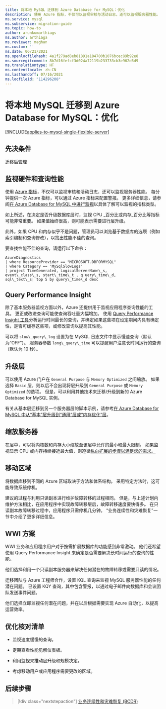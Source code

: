 ```yaml
---
title: 将本地 MySQL 迁移到 Azure Database for MySQL：优化
description: 使用 Azure 指标，不仅可以监视审核与活动日志，还可以监视服务器性能。
ms.service: mysql
ms.subservice: migration-guide
ms.topic: how-to
author: arunkumarthiags
ms.author: arthiaga
ms.reviewer: maghan
ms.custom: ''
ms.date: 06/21/2021
ms.openlocfilehash: 4a1f279ad8eb81891a184700b1076bcec89b92e8
ms.sourcegitcommit: 8b7d16fefcf3d024a72119b233733cb3e962d6d9
ms.translationtype: HT
ms.contentlocale: zh-CN
ms.lasthandoff: 07/16/2021
ms.locfileid: "114296208"
---
```

# <a name="migrate-mysql-on-premises-to-azure-database-for-mysql-optimization"></a>将本地 MySQL 迁移到 Azure Database for MySQL：优化

[!INCLUDE[applies-to-mysql-single-flexible-server](../../includes/applies-to-mysql-single-flexible-server.md)]

## <a name="prerequisites"></a>先决条件

[迁移后管理](10-post-migration-management.md)

## <a name="monitoring-hardware-and-query-performance"></a>监视硬件和查询性能

使用 [Azure 指标](../../../azure-monitor/essentials/data-platform-metrics.md)，不仅可以监视审核和活动日志，还可以监视服务器性能。 每分钟提供一次 Azure 指标，可以通过 Azure 指标来配置警报。 更多详细信息，请参阅[在 Azure Database for MySQL 中进行监视](../../concepts-monitoring.md)以具体了解可以监视的指标类型。

如上所述，在决定是否升级数据库层时，监视 CPU \_百分比或内存\_百分比等指标可能非常重要。 如果值始终很高，则可能表示需要进行层升级。

此外，如果 CPU 和内存似乎不是问题，管理员可以浏览基于数据库的选项（例如索引编制和查询修改），以找出性能不佳的查询。

要查找性能不佳的查询，请运行以下命令：

```
AzureDiagnostics
| where ResourceProvider == "MICROSOFT.DBFORMYSQL"
| where Category == 'MySqlSlowLogs'
| project TimeGenerated, LogicalServerName\_s, 
event\_class\_s, start\_time\_t , q uery\_time\_d, 
sql\_text\_s| top 5 by query\_time\_d desc
```

## <a name="query-performance-insight"></a>Query Performance Insight

除了基本服务器监视方面以外，Azure 还提供用于监视应用程序查询性能的工具。 更正或改进查询可能使查询吞吐量大幅增加。 使用 [Query Performance Insight 工具](../../concepts-query-performance-insight.md)分析运行时间最长的查询，并确定如果这些项在设定期间内具有确定性，是否可缓存这些项，或修改查询以提高其性能。

可以将 `slow\_query\_log` 设置为在 MySQL 日志文件中显示慢速查询（默认为“OFF”）。 服务器参数 `long\_query\_time` 可以提醒用户注意长时间运行的查询（默认为 10 秒）。

## <a name="upgrading-the-tier"></a>升级层

可以使用 Azure 门户在 `General Purpose` 与 `Memory Optimized` 之间缩放。 如果选择 `Basic` 层，则以后不会出现将层升级到 `General Purpose` 或 `Memory Optimized` 的选项。 但是，可以利用其他技术来迁移/升级到新的 Azure Database for MySQL 实例。

有关从基本层迁移到另一个服务器层的脚本示例，请参考[在 Azure Database for MySQL 中从“基本”层升级到“通用”层或“内存优化”层](https://techcommunity.microsoft.com/t5/azure-database-for-mysql/upgrade-from-basic-to-general-purpose-or-memory-optimized-tiers/ba-p/830404)。

## <a name="scale-the-server"></a>缩放服务器

在层中，可以将内核数和内存大小缩放至该层中允许的最小和最大限制。 如果监视显示 CPU 或内存持续接近最大值，则遵循[纵向扩展的步骤以满足您的需求。](https://techcommunity.microsoft.com/t5/azure-database-for-mysql/upgrade-from-basic-to-general-purpose-or-memory-optimized-tiers/ba-p/830404)

## <a name="moving-regions"></a>移动区域

将数据库移到不同的 Azure 区域取决于方法和体系结构。 采用特定方法时，这可能导致系统停机。

建议的过程与利用只读副本进行维护故障转移的过程相同。 但是，与上述计划内维护方法相比，在应用程序中实现故障转移层后，故障转移速度要快得多。 在只读副本故障转移过程中，应用程序只需停机几分钟。 “业务连续性和灾难恢复”一节中介绍了更多详细信息。

## <a name="wwi-scenario"></a>WWI 方案

WWI 业务和应用程序用户对于按需扩展数据库的功能感到非常激动。 他们还希望使用 Query Performance Insight 来确定是否需要解决长时间运行的查询的性能。

他们选择利用一个只读副本服务器来解决任何潜在的故障转移或需要只读的情况。

迁移团队与 Azure 工程师合作，设置 KQL 查询来监视 MySQL 服务器性能的任何潜在问题。 已设置 KQY 查询，其中包含警报，以通过电子邮件向数据库和会议团队发送事件问题。

他们选择立即监视任何潜在问题，并在以后根据需要实现 Azure 自动化，以提高运营效率。

## <a name="optimization-checklist"></a>优化核对清单

  - 监视速度缓慢的查询。

  - 定期查看性能见解仪表板。

  - 利用监视来推动层升级和规模决定。

  - 考虑移动用户或应用程序需要更改的区域。  


## <a name="next-steps"></a>后续步骤

> [!div class="nextstepaction"]
> [业务连续性和灾难恢复 (BCDR)](./12-business-continuity-and-disaster-recovery.md)